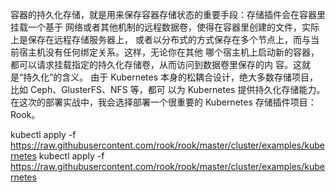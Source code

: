 容器的持久化存储，就是用来保存容器存储状态的重要手段：存储插件会在容器里挂载一个基于
网络或者其他机制的远程数据卷，使得在容器里创建的文件，实际上是保存在远程存储服务器上，
或者以分布式的方式保存在多个节点上，而与当前宿主机没有任何绑定关系。这样，无论你在其他
哪个宿主机上启动新的容器，都可以请求挂载指定的持久化存储卷，从而访问到数据卷里保存的内
容。这就是“持久化”的含义。
由于 Kubernetes 本身的松耦合设计，绝大多数存储项目，比如 Ceph、GlusterFS、NFS 等，都可
以为 Kubernetes 提供持久化存储能力。在这次的部署实战中，我会选择部署一个很重要的
Kubernetes 存储插件项目：Rook。


kubectl apply -f https://raw.githubusercontent.com/rook/rook/master/cluster/examples/kubernetes 
kubectl apply -f https://raw.githubusercontent.com/rook/rook/master/cluster/examples/kubernetes
